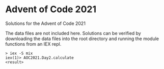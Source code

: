 # Advent of Code 2021
Solutions for the Advent of Code 2021

The data files are not included here. Solutions can be verified by downloading the data files into the root directory and running the module functions from an IEX repl.

```
> iex -S mix
iex(1)> AOC2021.Day2.calculate
<result>
```
